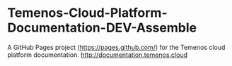 # Temenos-Cloud-Platform-Documentation-DEV-Assemble
A GitHub Pages project (https://pages.github.com/) for the Temenos cloud platform documentation.  http://documentation.temenos.cloud
